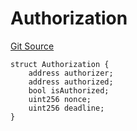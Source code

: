 # Authorization
[Git Source](https://github.com/Level-Money/contracts/blob/cdcafc63c9abdb8c667176cf6dd45d63276ad690/src/v2/interfaces/morpho/IMorpho.sol)


```solidity
struct Authorization {
    address authorizer;
    address authorized;
    bool isAuthorized;
    uint256 nonce;
    uint256 deadline;
}
```

